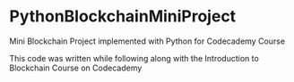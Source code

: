 # PythonBlockchainMiniProject
Mini Blockchain Project implemented with Python for Codecademy Course

This code was written while following along with the Introduction to Blockchain Course on Codecademy
